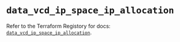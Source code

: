 # `data_vcd_ip_space_ip_allocation`

Refer to the Terraform Registory for docs: [`data_vcd_ip_space_ip_allocation`](https://registry.terraform.io/providers/vmware/vcd/3.10.0/docs/data-sources/ip_space_ip_allocation).
